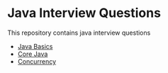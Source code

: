 # Java Interview Questions
This repository contains java interview questions

- [Java Basics](questions/basics/readme.MD)
- [Core Java](questions/core/readme.MD)
- [Concurrency](questions/concurrency/readme.MD)